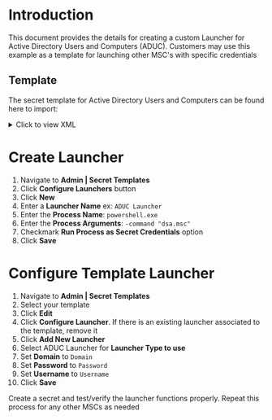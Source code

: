 # Introduction

This document provides the details for creating a custom Launcher for Active Directory Users and Computers (ADUC). Customers may use this example as a template for launching other MSC's with specific credentials

## Template

The secret template for Active Directory Users and Computers can be found here to import:

<details>
  <summary>Click to view XML </summary>

```xml
  <?xml version="1.0" encoding="utf-16"?>
  <secrettype xmlns:xsd="http://www.w3.org/2001/XMLSchema" xmlns:xsi="http://www.w3.org/2001/XMLSchema-instance">
    <name>ADUC Launcher Template</name>
    <active>true</active>
    <fields>
      <field isexpirationfield="false">
        <displayname>Domain</displayname>
        <description>The Server or Location of the Active Directory Domain.</description>
        <name>Domain</name>
        <mustencrypt>true</mustencrypt>
        <isurl>false</isurl>
        <ispassword>false</ispassword>
        <isnotes>false</isnotes>
        <isfile>false</isfile>
        <passwordcharacterset />
        <passwordlength>12</passwordlength>
        <historylength>2147483647</historylength>
        <isindexable>true</isindexable>
        <editablepermission>2</editablepermission>
        <required>false</required>
        <fieldslugname>domain</fieldslugname>
        <hideonview>false</hideonview>
      </field>
      <field isexpirationfield="false">
        <displayname>Username</displayname>
        <description>The Domain Username.</description>
        <name>Username</name>
        <mustencrypt>true</mustencrypt>
        <isurl>false</isurl>
        <ispassword>false</ispassword>
        <isnotes>false</isnotes>
        <isfile>false</isfile>
        <passwordcharacterset />
        <passwordlength>12</passwordlength>
        <historylength>2147483647</historylength>
        <isindexable>true</isindexable>
        <editablepermission>2</editablepermission>
        <required>true</required>
        <fieldslugname>username</fieldslugname>
        <hideonview>false</hideonview>
      </field>
      <field isexpirationfield="true">
        <displayname>Password</displayname>
        <description>The password of the Domain User.</description>
        <name>Password</name>
        <mustencrypt>true</mustencrypt>
        <isurl>false</isurl>
        <ispassword>true</ispassword>
        <isnotes>false</isnotes>
        <isfile>false</isfile>
        <passwordcharacterset />
        <passwordlength>12</passwordlength>
        <historylength>2147483647</historylength>
        <isindexable>false</isindexable>
        <editablepermission>2</editablepermission>
        <required>true</required>
        <fieldslugname>password</fieldslugname>
        <hideonview>false</hideonview>
      </field>
      <field isexpirationfield="false">
        <displayname>Notes</displayname>
        <description>Any additional notes.</description>
        <name>Notes</name>
        <mustencrypt>true</mustencrypt>
        <isurl>false</isurl>
        <ispassword>false</ispassword>
        <isnotes>true</isnotes>
        <isfile>false</isfile>
        <passwordcharacterset />
        <passwordlength>12</passwordlength>
        <historylength>2147483647</historylength>
        <isindexable>true</isindexable>
        <editablepermission>2</editablepermission>
        <required>false</required>
        <fieldslugname>notes</fieldslugname>
        <hideonview>false</hideonview>
      </field>
      <field isexpirationfield="false">
        <displayname>PSHOME</displayname>
        <description>Powershell Home Directory</description>
        <name>PSHOME</name>
        <mustencrypt>true</mustencrypt>
        <isurl>false</isurl>
        <ispassword>false</ispassword>
        <isnotes>false</isnotes>
        <isfile>false</isfile>
        <passwordcharacterset />
        <passwordlength>-1</passwordlength>
        <historylength>2147483647</historylength>
        <isindexable>false</isindexable>
        <editablepermission>2</editablepermission>
        <required>false</required>
        <fieldslugname>pshome</fieldslugname>
        <hideonview>false</hideonview>
      </field>
    </fields>
    <descriptions />
    <expirationdays>30</expirationdays>
    <secretnamehistorylength>0</secretnamehistorylength>
    <imageclass>fa-sitemap</imageclass>
    <onetimepasswordenabled xsi:nil="true" />
    <onetimepasswordcodelength xsi:nil="true" />
    <onetimepassworddurationseconds xsi:nil="true" />
    <onetimepasswordhashmode xsi:nil="true" />
    <validatepasswordrequirementsoncreate>false</validatepasswordrequirementsoncreate>
    <validatepasswordrequirementsonedit>false</validatepasswordrequirementsonedit>
    <permissions />
  </secrettype>
```
</details>

# Create Launcher

1. Navigate to **Admin | Secret Templates**
1. Click **Configure Launchers** button
1. Click **New**
1. Enter a **Launcher Name** ex: `ADUC Launcher`
1. Enter the **Process Name**: `powershell.exe`
1. Enter the **Process Arguments**: `-command "dsa.msc"`
1. Checkmark **Run Process as Secret Credentials** option
1. Click **Save**


# Configure Template Launcher

1. Navigate to **Admin | Secret Templates**
1. Select your template
1. Click **Edit**
1. Click **Configure Launcher**. If there is an existing launcher associated to the template, remove it
1. Click **Add New Launcher**
1. Select ADUC Launcher for **Launcher Type to use**
1. Set **Domain** to `Domain`
1. Set **Password** to `Password`
1. Set **Username** to `Username`
1. Click **Save**

Create a secret and test/verify the launcher functions properly. Repeat this process for any other MSCs as needed
